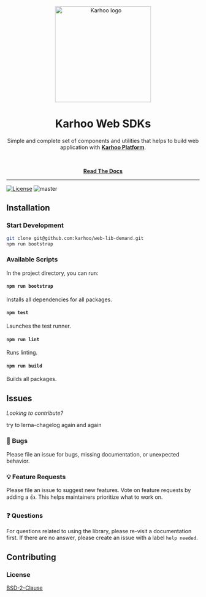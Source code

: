 <div align="center">
<a href="https://karhoo.com">
  <img
    alt="Karhoo logo"
    width="250px"
    src="https://cdn.karhoo.com/s/images/logos/karhoo_logo.png"
  />
</a>

<h1>Karhoo Web SDKs</h1>

Simple and complete set of components and utilities that helps to build web application with [**Karhoo Platform**](https://karhoo.com/).

<br />

[**Read The Docs**](https://developer.karhoo.com/docs/using-web-traveller)

</div>

<hr />

[![License](https://img.shields.io/badge/License-BSD%202--Clause-orange.svg)](https://opensource.org/licenses/BSD-2-Clause)
![master](https://github.com/karhoo/web-lib-demand/workflows/master/badge.svg)

## Installation

### Start Development

```sh
git clone git@github.com:karhoo/web-lib-demand.git
npm run bootstrap
```

### Available Scripts

In the project directory, you can run:

#### `npm run bootstrap`

Installs all dependencies for all packages.

#### `npm test`

Launches the test runner.

#### `npm run lint`

Runs linting.

#### `npm run build`

Builds all packages.

## Issues

_Looking to contribute?_

try to lerna-chagelog again and again

### 🐛 Bugs

Please file an issue for bugs, missing documentation, or unexpected behavior.

### 💡 Feature Requests

Please file an issue to suggest new features. Vote on feature requests by adding
a 👍. This helps maintainers prioritize what to work on.

### ❓ Questions

For questions related to using the library, please re-visit a documentation first. If there are no answer, please create an issue with a label `help needed`.

## Contributing

### License

[BSD-2-Clause](./LICENSE)

